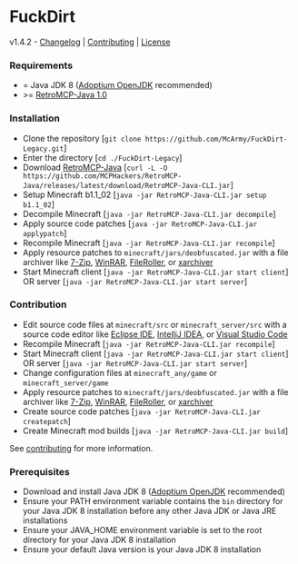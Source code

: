 # FuckDirt
v1.4.2 - [Changelog](CHANGELOG.md) | [Contributing](CONTRIBUTING.md) | [License](LICENSE)

### Requirements
-   =   Java JDK 8 ([Adoptium OpenJDK](https://adoptium.net/temurin/releases/?package=jdk&version=8) recommended)
- \>=   [RetroMCP-Java 1.0](https://github.com/MCPHackers/RetroMCP-Java/releases)

### Installation
- Clone the repository [`git clone https://github.com/McArmy/FuckDirt-Legacy.git`]
- Enter the directory [`cd ./FuckDirt-Legacy`]
- Download [RetroMCP-Java](https://github.com/MCPHackers/RetroMCP-Java/releases) [`curl -L -O https://github.com/MCPHackers/RetroMCP-Java/releases/latest/download/RetroMCP-Java-CLI.jar`]
- Setup Minecraft b1.1_02 [`java -jar RetroMCP-Java-CLI.jar setup b1.1_02`]
- Decompile Minecraft [`java -jar RetroMCP-Java-CLI.jar decompile`]
- Apply source code patches [`java -jar RetroMCP-Java-CLI.jar applypatch`]
- Recompile Minecraft [`java -jar RetroMCP-Java-CLI.jar recompile`]
- Apply resource patches to `minecraft/jars/deobfuscated.jar` with a file archiver like [7-Zip](https://www.7-zip.org/), [WinRAR](https://www.win-rar.com/), [FileRoller](https://fileroller.sourceforge.net/), or [xarchiver](https://xarchiver.sourceforge.net/)
- Start Minecraft client [`java -jar RetroMCP-Java-CLI.jar start client`] OR server [`java -jar RetroMCP-Java-CLI.jar start server`]

### Contribution
- Edit source code files at `minecraft/src` or `minecraft_server/src` with a source code editor like [Eclipse IDE](https://eclipseide.org/), [IntelliJ IDEA](https://www.jetbrains.com/idea/), or [Visual Studio Code](https://code.visualstudio.com/)
- Recompile Minecraft [`java -jar RetroMCP-Java-CLI.jar recompile`]
- Start Minecraft client [`java -jar RetroMCP-Java-CLI.jar start client`] OR server [`java -jar RetroMCP-Java-CLI.jar start server`]
- Change configuration files at `minecraft_any/game` or `minecraft_server/game`
- Apply resource patches to `minecraft/jars/deobfuscated.jar` with a file archiver like [7-Zip](https://www.7-zip.org/), [WinRAR](https://www.win-rar.com/), [FileRoller](https://fileroller.sourceforge.net/), or [xarchiver](https://xarchiver.sourceforge.net/)
- Create source code patches [`java -jar RetroMCP-Java-CLI.jar createpatch`]
- Create Minecraft mod builds [`java -jar RetroMCP-Java-CLI.jar build`]

See [contributing](CONTRIBUTING.md) for more information.

### Prerequisites
- Download and install Java JDK 8 ([Adoptium OpenJDK](https://adoptium.net/temurin/releases/?package=jdk&version=8) recommended)
- Ensure your PATH environment variable contains the ``bin`` directory for your Java JDK 8 installation before any other Java JDK or Java JRE installations
- Ensure your JAVA_HOME environment variable is set to the root directory for your Java JDK 8 installation
- Ensure your default Java version is your Java JDK 8 installation